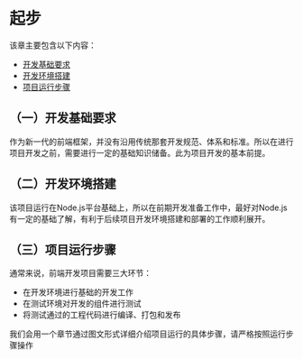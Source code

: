 # 起步

该章主要包含以下内容：

- [开发基础要求](Article-1_1.md)
- [开发环境搭建](Article-1_2.md)
- [项目运行步骤](Article-1_3.md)

## （一）开发基础要求

作为新一代的前端框架，并没有沿用传统那套开发规范、体系和标准。所以在进行项目开发之前，需要进行一定的基础知识储备。此为项目开发的基本前提。

## （二）开发环境搭建

该项目运行在Node.js平台基础上，所以在前期开发准备工作中，最好对Node.js有一定的基础了解，有利于后续项目开发环境搭建和部署的工作顺利展开。

## （三）项目运行步骤

通常来说，前端开发项目需要三大环节：

- 在开发环境进行基础的开发工作
- 在测试环境对开发的组件进行测试
- 将测试通过的工程代码进行编译、打包和发布

我们会用一个章节通过图文形式详细介绍项目运行的具体步骤，请严格按照运行步骤操作